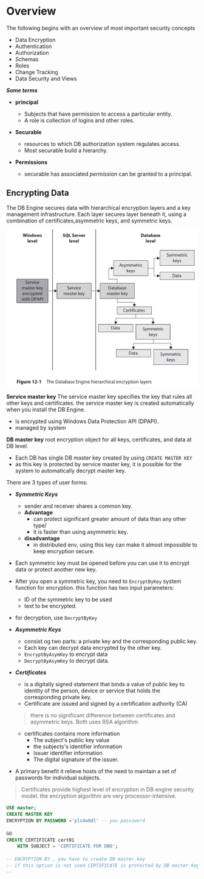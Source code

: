# Overview

The following begins with an overview of most important security concepts

- Data Encryption
- Authentication
- Authorization
- Schemas
- Roles
- Change Tracking
- Data Security and Views

***Some terms***

- **principal**
  - Subjects that have permission to access a particular entity.
  - A role is collection of logins and other roles.

- **Securable**

  - resources to which DB authorization system regulates access.
  - Most securable build a hierarchy.

- **Permissions**
  - securable has associated *permission* can be granted to a principal.
  
## Encrypting Data

The DB Engine secures data with hierarchical encryption layers and a key management infrastructure.
Each layer secures layer beneath it, using a combination of certificates,asymmetric keys, and symmetric keys.

![DB Engine hierarchical encryption layers](../img/DB-engine-hierarchical-encryption-layers.png)

**Service master key**
The service master key specifies the key that rules all other keys and certificates. the service master key is created automatically when you install the DB Engine.

- is encrypted using Windows Data  Protection API (DPAPI).
- managed by system

**DB master key**
root encryption object for all keys, certificates, and data at DB level.

- Each DB has single DB master key created by using `CREATE MASTER KEY`
- as this key is protected by service master key, it is possible for the system to automatically decrypt master key.

There are 3 types of user forms:

- ***Symmetric Keys***
  - sender and receiver shares a common key.
  - **Advantage**
    - can protect significant greater amount of data than any other type/
    - it is faster than using asymmetric key.
  - **disadvantage**
    - in distributed env, using this key can make it almost impossible to keep encryption secure.

- Each symmetric key must be opened before you can use it to encrypt data or protect another new key.

- After you open a symmetric key, you need to `EncryptByKey` system function for encryption. this function has two input parameters:
  - ID of the symmetric key to be used
  - text to be encrypted.
- for decryption, use `DecryptByKey`

- ***Asymmetric Keys***
  - consist og two parts: a private key and the corresponding public key.
  - Each key can decrypt data encrypted by the other key.
  - `EncryptByAsymKey` to encrypt data
  - `DecryptByAsymKey` to decrypt data.

- ***Certificates***
  - is a digitally signed statement that binds a value of public key to identity of the person, device or service that holds the corresponding private key.
  - Certificate are issued and signed by a certification authority (CA)
  > there is no significant difference between certificates and asymmetric keys. Both uses RSA algorithm
  - certificates contains more information
    - The subject's public key value
    - the subjects's identifier information
    - Issuer identifier information
    - The digital signature of the issuer.
- A primary benefit it relieve hosts of the need to maintain a set of passwords for individual subjects.

> Certificates provide highest level of encryption in DB engine security model. the encryption algorithm are very processor-intensive.

```SQL
USE master;
CREATE MASTER KEY
ENCRYPTION BY PASSWORD ='pls4w9dl' -- you passsword

GO 
CREATE CERTIFICATE cert01
    WITH SUBJECT = 'CERTIFICATE FOR DBO';

-- ENCRYPTION BY , you have to create DB master key 
-- if this option is not used CERTIFICATE is protected by DB master key 
-- 
```
